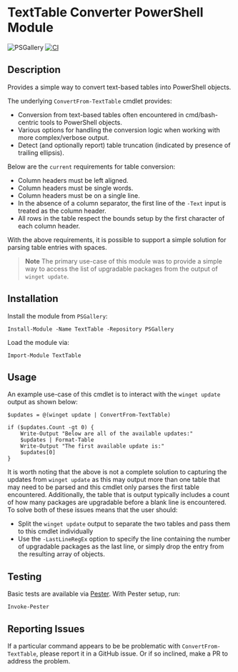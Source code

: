 # TextTable Converter PowerShell Module

![PSGallery](https://img.shields.io/powershellgallery/p/TextTable)
[![CI](https://github.com/jjcarrier/TextTable/actions/workflows/ci.yml/badge.svg)](https://github.com/jjcarrier/TextTable/actions/workflows/ci.yml)

## Description

Provides a simple way to convert text-based tables into PowerShell objects.

The underlying `ConvertFrom-TextTable` cmdlet provides:

* Conversion from text-based tables often encountered in cmd/bash-centric tools to PowerShell objects.
* Various options for handling the conversion logic when working with more complex/verbose output.
* Detect (and optionally report) table truncation (indicated by presence of trailing ellipsis).

Below are the `current` requirements for table conversion:

* Column headers must be left aligned.
* Column headers must be single words.
* Column headers must be on a single line.
* In the absence of a column separator, the first line of the `-Text` input is treated as the column header.
* All rows in the table respect the bounds setup by the first character of each column header.

With the above requirements, it is possible to support a simple solution for parsing table entries with spaces.

> **Note**
> The primary use-case of this module was to provide a simple way to access the list of upgradable
  packages from the output of `winget update`.

## Installation

Install the module from `PSGallery`:

```pwsh
Install-Module -Name TextTable -Repository PSGallery
```

Load the module via:

```pwsh
Import-Module TextTable
```

## Usage

An example use-case of this cmdlet is to interact with the `winget update` output as shown below:

```pwsh
$updates = @(winget update | ConvertFrom-TextTable)

if ($updates.Count -gt 0) {
    Write-Output "Below are all of the available updates:"
    $updates | Format-Table
    Write-Output "The first available update is:"
    $updates[0]
}
```

It is worth noting that the above is not a complete solution to capturing the updates from `winget update` as this
may output more than one table that may need to be parsed and this cmdlet only parses the first table encountered.
Additionally, the table that is output typically includes a count of how many packages are upgradable before a
blank line is encountered. To solve both of these issues means that the user should:

* Split the `winget update` output to separate the two tables and pass them to this cmdlet individually
* Use the `-LastLineRegEx` option to specify the line containing the number of upgradable packages as the last line,
  or simply drop the entry from the resulting array of objects.

## Testing

Basic tests are available via [Pester](https://pester.dev/). With Pester setup, run:

```pwsh
Invoke-Pester
```

## Reporting Issues

If a particular command appears to be be problematic with `ConvertFrom-TextTable`, please report it
in a GitHub issue. Or if so inclined, make a PR to address the problem.
